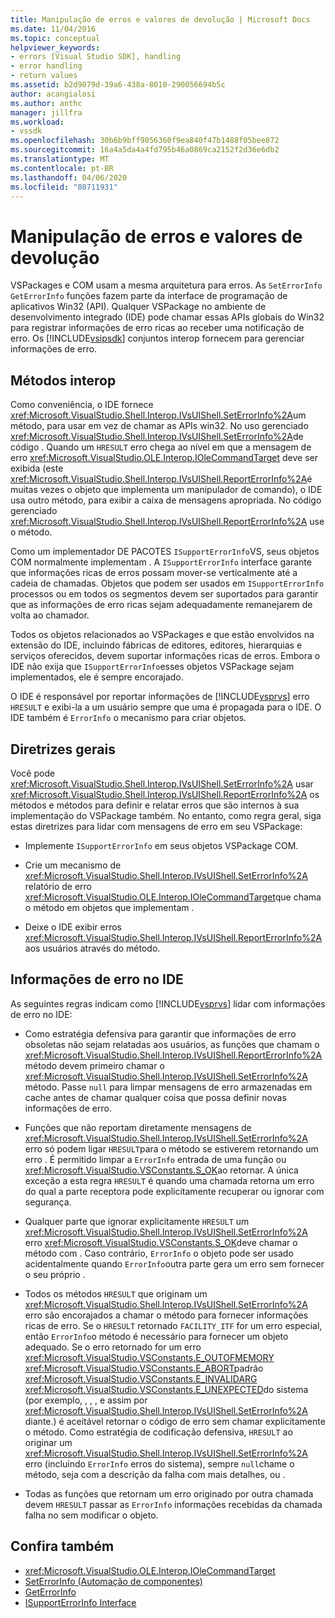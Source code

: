 ```yaml
---
title: Manipulação de erros e valores de devolução | Microsoft Docs
ms.date: 11/04/2016
ms.topic: conceptual
helpviewer_keywords:
- errors [Visual Studio SDK], handling
- error handling
- return values
ms.assetid: b2d9079d-39a6-438a-8010-290056694b5c
author: acangialosi
ms.author: anthc
manager: jillfra
ms.workload:
- vssdk
ms.openlocfilehash: 30b6b9bff9056360f9ea840f47b1488f05bee872
ms.sourcegitcommit: 16a4a5da4a4fd795b46a0869ca2152f2d36e6db2
ms.translationtype: MT
ms.contentlocale: pt-BR
ms.lasthandoff: 04/06/2020
ms.locfileid: "80711931"
---
```

# <a name="error-handling-and-return-values"></a>Manipulação de erros e valores de devolução
VSPackages e COM usam a mesma arquitetura para erros. As `SetErrorInfo` `GetErrorInfo` funções fazem parte da interface de programação de aplicativos Win32 (API). Qualquer VSPackage no ambiente de desenvolvimento integrado (IDE) pode chamar essas APIs globais do Win32 para registrar informações de erro ricas ao receber uma notificação de erro. Os [!INCLUDE[vsipsdk](../extensibility/includes/vsipsdk_md.md)] conjuntos interop fornecem para gerenciar informações de erro.

## <a name="interop-methods"></a>Métodos interop
 Como conveniência, o IDE fornece <xref:Microsoft.VisualStudio.Shell.Interop.IVsUIShell.SetErrorInfo%2A>um método, para usar em vez de chamar as APIs win32. No uso gerenciado <xref:Microsoft.VisualStudio.Shell.Interop.IVsUIShell.SetErrorInfo%2A>de código . Quando um `HRESULT` erro chega ao nível em que a mensagem de erro <xref:Microsoft.VisualStudio.OLE.Interop.IOleCommandTarget> deve ser exibida (este <xref:Microsoft.VisualStudio.Shell.Interop.IVsUIShell.ReportErrorInfo%2A>é muitas vezes o objeto que implementa um manipulador de comando), o IDE usa outro método, para exibir a caixa de mensagens apropriada. No código gerenciado <xref:Microsoft.VisualStudio.Shell.Interop.IVsUIShell.ReportErrorInfo%2A> use o método.

 Como um implementador DE PACOTES `ISupportErrorInfo`VS, seus objetos COM normalmente implementam . A `ISupportErrorInfo` interface garante que informações ricas de erros possam mover-se verticalmente até a cadeia de chamadas. Objetos que podem ser usados em `ISupportErrorInfo` processos ou em todos os segmentos devem ser suportados para garantir que as informações de erro ricas sejam adequadamente remanejarem de volta ao chamador.

 Todos os objetos relacionados ao VSPackages e que estão envolvidos na extensão do IDE, incluindo fábricas de editores, editores, hierarquias e serviços oferecidos, devem suportar informações ricas de erros. Embora o IDE não exija que `ISupportErrorInfo`esses objetos VSPackage sejam implementados, ele é sempre encorajado.

 O IDE é responsável por reportar informações de [!INCLUDE[vsprvs](../code-quality/includes/vsprvs_md.md)] erro `HRESULT` e exibi-la a um usuário sempre que uma é propagada para o IDE. O IDE também é `ErrorInfo` o mecanismo para criar objetos.

## <a name="general-guidelines"></a>Diretrizes gerais
 Você pode <xref:Microsoft.VisualStudio.Shell.Interop.IVsUIShell.SetErrorInfo%2A> usar <xref:Microsoft.VisualStudio.Shell.Interop.IVsUIShell.ReportErrorInfo%2A> os métodos e métodos para definir e relatar erros que são internos à sua implementação do VSPackage também. No entanto, como regra geral, siga estas diretrizes para lidar com mensagens de erro em seu VSPackage:

- Implemente `ISupportErrorInfo` em seus objetos VSPackage COM.

- Crie um mecanismo de <xref:Microsoft.VisualStudio.Shell.Interop.IVsUIShell.SetErrorInfo%2A> relatório de erro <xref:Microsoft.VisualStudio.OLE.Interop.IOleCommandTarget>que chama o método em objetos que implementam .

- Deixe o IDE exibir erros <xref:Microsoft.VisualStudio.Shell.Interop.IVsUIShell.ReportErrorInfo%2A> aos usuários através do método.

## <a name="error-information-in-the-ide"></a>Informações de erro no IDE
 As seguintes regras indicam como [!INCLUDE[vsprvs](../code-quality/includes/vsprvs_md.md)] lidar com informações de erro no IDE:

- Como estratégia defensiva para garantir que informações de erro obsoletas não sejam relatadas aos usuários, as funções que chamam o <xref:Microsoft.VisualStudio.Shell.Interop.IVsUIShell.ReportErrorInfo%2A> método devem primeiro chamar o <xref:Microsoft.VisualStudio.Shell.Interop.IVsUIShell.SetErrorInfo%2A> método. Passe `null` para limpar mensagens de erro armazenadas em cache antes de chamar qualquer coisa que possa definir novas informações de erro.

- Funções que não reportam diretamente mensagens de <xref:Microsoft.VisualStudio.Shell.Interop.IVsUIShell.SetErrorInfo%2A> erro só podem ligar `HRESULT`para o método se estiverem retornando um erro . É permitido limpar a `ErrorInfo` entrada de uma função ou <xref:Microsoft.VisualStudio.VSConstants.S_OK>ao retornar. A única exceção a esta regra `HRESULT` é quando uma chamada retorna um erro do qual a parte receptora pode explicitamente recuperar ou ignorar com segurança.

- Qualquer parte que ignorar explicitamente `HRESULT` um <xref:Microsoft.VisualStudio.Shell.Interop.IVsUIShell.SetErrorInfo%2A> erro <xref:Microsoft.VisualStudio.VSConstants.S_OK>deve chamar o método com . Caso contrário, `ErrorInfo` o objeto pode ser usado acidentalmente quando `ErrorInfo`outra parte gera um erro sem fornecer o seu próprio .

- Todos os métodos `HRESULT` que originam um <xref:Microsoft.VisualStudio.Shell.Interop.IVsUIShell.SetErrorInfo%2A> erro são encorajados a chamar o método para fornecer informações ricas de erro. Se o `HRESULT` retornado `FACILITY_ITF` for um erro especial, então `ErrorInfo`o método é necessário para fornecer um objeto adequado. Se o erro retornado for um erro <xref:Microsoft.VisualStudio.VSConstants.E_OUTOFMEMORY> <xref:Microsoft.VisualStudio.VSConstants.E_ABORT>padrão <xref:Microsoft.VisualStudio.VSConstants.E_INVALIDARG> <xref:Microsoft.VisualStudio.VSConstants.E_UNEXPECTED>do sistema (por exemplo, , , , e assim por <xref:Microsoft.VisualStudio.Shell.Interop.IVsUIShell.SetErrorInfo%2A> diante.) é aceitável retornar o código de erro sem chamar explicitamente o método. Como estratégia de codificação defensiva, `HRESULT` ao originar um <xref:Microsoft.VisualStudio.Shell.Interop.IVsUIShell.SetErrorInfo%2A> erro (incluindo `ErrorInfo` erros do sistema), sempre `null`chame o método, seja com a descrição da falha com mais detalhes, ou .

- Todas as funções que retornam um erro originado por outra chamada devem `HRESULT` passar as `ErrorInfo` informações recebidas da chamada falha no sem modificar o objeto.

## <a name="see-also"></a>Confira também
- <xref:Microsoft.VisualStudio.OLE.Interop.IOleCommandTarget>
- [SetErrorInfo (Automação de componentes)](/previous-versions/windows/desktop/api/oleauto/nf-oleauto-seterrorinfo)
- [GetErrorInfo](/previous-versions/windows/desktop/api/oleauto/nf-oleauto-geterrorinfo)
- [ISupportErrorInfo Interface](/previous-versions/windows/desktop/api/oaidl/nn-oaidl-isupporterrorinfo)
